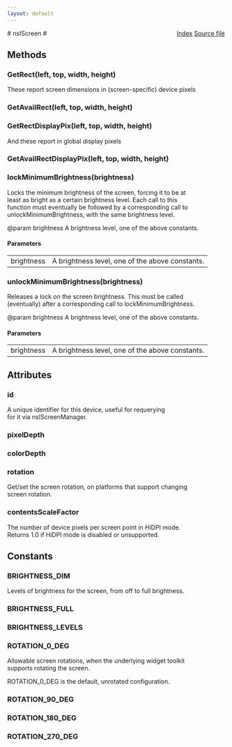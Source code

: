 ```yaml
---
layout: default
---
```

<div class='links' style='float:right'><a href="../index.html">Index</a>
<a href="http://dxr.mozilla.org/mozilla-central/source/widget/nsIScreen.idl">Source file</a>
</div>
# nsIScreen #

## Methods ##

### GetRect(left, top, width, height) ###
  
These report screen dimensions in (screen-specific) device pixels  
  

### GetAvailRect(left, top, width, height) ###

### GetRectDisplayPix(left, top, width, height) ###
  
And these report in global display pixels  
  

### GetAvailRectDisplayPix(left, top, width, height) ###

### lockMinimumBrightness(brightness) ###
  
Locks the minimum brightness of the screen, forcing it to be at  
least as bright as a certain brightness level. Each call to this  
function must eventually be followed by a corresponding call to  
unlockMinimumBrightness, with the same brightness level.  
  
@param brightness A brightness level, one of the above constants.  
  

#### Parameters ####

<table>

<tr>
<td>brightness</td>
<td>A brightness level, one of the above constants.  
</td>
</tr>

</table>

### unlockMinimumBrightness(brightness) ###
  
Releases a lock on the screen brightness. This must be called  
(eventually) after a corresponding call to lockMinimumBrightness.  
  
@param brightness A brightness level, one of the above constants.  
  

#### Parameters ####

<table>

<tr>
<td>brightness</td>
<td>A brightness level, one of the above constants.  
</td>
</tr>

</table>

## Attributes ##

### id ###
  
A unique identifier for this device, useful for requerying  
for it via nsIScreenManager.  
  

### pixelDepth ###

### colorDepth ###

### rotation ###
  
Get/set the screen rotation, on platforms that support changing  
screen rotation.  
  

### contentsScaleFactor ###
  
The number of device pixels per screen point in HiDPI mode.  
Returns 1.0 if HiDPI mode is disabled or unsupported.  
  

## Constants ##

### BRIGHTNESS_DIM ###
  
Levels of brightness for the screen, from off to full brightness.  
  

### BRIGHTNESS_FULL ###

### BRIGHTNESS_LEVELS ###

### ROTATION_0_DEG ###
  
Allowable screen rotations, when the underlying widget toolkit  
supports rotating the screen.  
  
ROTATION_0_DEG is the default, unrotated configuration.  
  

### ROTATION_90_DEG ###

### ROTATION_180_DEG ###

### ROTATION_270_DEG ###
